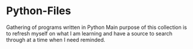 # Python-Files
Gathering of programs written in Python
Main purpose of this collection is to refresh myself on what I am learning and have a source to search through at a time when I need reminded.
